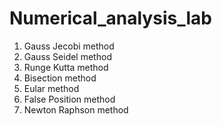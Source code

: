 # Numerical_analysis_lab
1. Gauss Jecobi method
2. Gauss Seidel method
3. Runge Kutta method
4. Bisection method
5. Eular method
6. False Position method
7. Newton Raphson method

